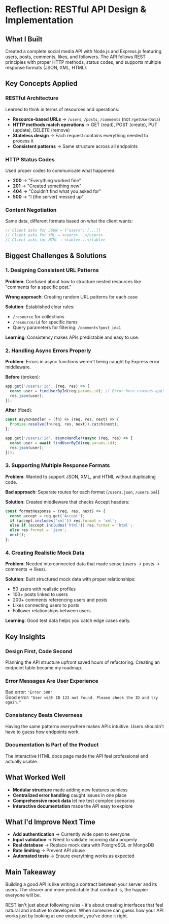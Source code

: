 # Reflection: RESTful API Design & Implementation

## What I Built

Created a complete social media API with Node.js and Express.js featuring users, posts, comments, likes, and followers. The API follows REST principles with proper HTTP methods, status codes, and supports multiple response formats (JSON, XML, HTML).

## Key Concepts Applied

### **RESTful Architecture**
Learned to think in terms of resources and operations:
- **Resource-based URLs** → `/users`, `/posts`, `/comments` (not `/getUserData`)
- **HTTP methods match operations** → GET (read), POST (create), PUT (update), DELETE (remove)
- **Stateless design** → Each request contains everything needed to process it
- **Consistent patterns** → Same structure across all endpoints

### **HTTP Status Codes**
Used proper codes to communicate what happened:
- **200** → "Everything worked fine"
- **201** → "Created something new"
- **404** → "Couldn't find what you asked for"
- **500** → "I (the server) messed up"

### **Content Negotiation**
Same data, different formats based on what the client wants:
```javascript
// Client asks for JSON → {"users": [...]}
// Client asks for XML → <users>...</users>
// Client asks for HTML → <table>...</table>
```

## Biggest Challenges & Solutions

### 1. **Designing Consistent URL Patterns** 
**Problem**: Confused about how to structure nested resources like "comments for a specific post."

**Wrong approach**: Creating random URL patterns for each case

**Solution**: Established clear rules:
- `/resource` for collections
- `/resource/id` for specific items  
- Query parameters for filtering: `/comments?post_id=1`

**Learning**: Consistency makes APIs predictable and easy to use.

### 2. **Handling Async Errors Properly** 
**Problem**: Errors in async functions weren't being caught by Express error middleware.

**Before** (broken):
```javascript
app.get('/users/:id', (req, res) => {
  const user = findUserById(req.params.id); // Error here crashes app!
  res.json(user);
});
```

**After** (fixed):
```javascript
const asyncHandler = (fn) => (req, res, next) => {
  Promise.resolve(fn(req, res, next)).catch(next);
};

app.get('/users/:id', asyncHandler(async (req, res) => {
  const user = await findUserById(req.params.id);
  res.json(user);
}));
```

### 3. **Supporting Multiple Response Formats** 
**Problem**: Wanted to support JSON, XML, and HTML without duplicating code.

**Bad approach**: Separate routes for each format (`/users.json`, `/users.xml`)

**Solution**: Created middleware that checks Accept headers:
```javascript
const formatResponse = (req, res, next) => {
  const accept = req.get('Accept');
  if (accept.includes('xml')) res.format = 'xml';
  else if (accept.includes('html')) res.format = 'html';
  else res.format = 'json';
  next();
};
```

### 4. **Creating Realistic Mock Data** 
**Problem**: Needed interconnected data that made sense (users → posts → comments → likes).

**Solution**: Built structured mock data with proper relationships:
- 50 users with realistic profiles
- 100+ posts linked to users
- 200+ comments referencing users and posts
- Likes connecting users to posts
- Follower relationships between users

**Learning**: Good test data helps you catch edge cases early.

## Key Insights

### **Design First, Code Second**
Planning the API structure upfront saved hours of refactoring. Creating an endpoint table became my roadmap.

### **Error Messages Are User Experience**
Bad error: `"Error 500"`  
Good error: `"User with ID 123 not found. Please check the ID and try again."`

### **Consistency Beats Cleverness**
Having the same patterns everywhere makes APIs intuitive. Users shouldn't have to guess how endpoints work.

### **Documentation Is Part of the Product**
The interactive HTML docs page made the API feel professional and actually usable.

## What Worked Well

- **Modular structure** made adding new features painless
- **Centralized error handling** caught issues in one place
- **Comprehensive mock data** let me test complex scenarios
- **Interactive documentation** made the API easy to explore

## What I'd Improve Next Time

- **Add authentication** → Currently wide open to everyone
- **Input validation** → Need to validate incoming data properly  
- **Real database** → Replace mock data with PostgreSQL or MongoDB
- **Rate limiting** → Prevent API abuse
- **Automated tests** → Ensure everything works as expected

## Main Takeaway

Building a good API is like writing a contract between your server and its users. The clearer and more predictable that contract is, the happier everyone will be.

REST isn't just about following rules - it's about creating interfaces that feel natural and intuitive to developers. When someone can guess how your API works just by looking at one endpoint, you've done it right.
